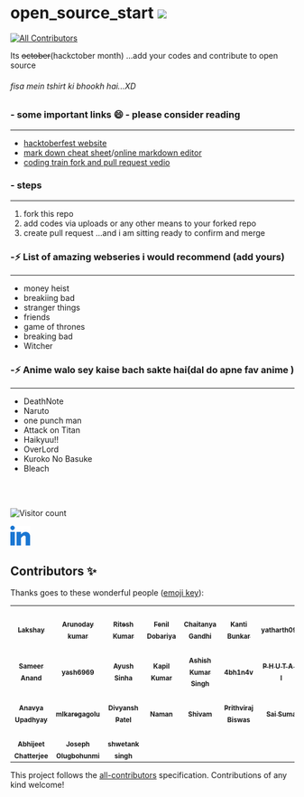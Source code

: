 # open_source_start <img src="https://media.giphy.com/media/dxn6fRlTIShoeBr69N/giphy.gif" width="30">
<!-- ALL-CONTRIBUTORS-BADGE:START - Do not remove or modify this section -->
[![All Contributors](https://img.shields.io/badge/all_contributors-24-orange.svg?style=flat-square)](#contributors)
<!-- ALL-CONTRIBUTORS-BADGE:END -->
Its ~~october~~(hackctober month) ...add your codes and contribute to open source 

###### *fisa mein tshirt ki bhookh hai...XD*

### - some important links 😄 - please consider reading
---
- [hacktoberfest website](https://hacktoberfest.digitalocean.com/)
- [mark down cheat sheet](https://www.markdownguide.org/cheat-sheet/)/[online markdown editor](https://dillinger.io/)
- [coding train fork and pull request vedio](https://www.youtube.com/watch?v=_NrSWLQsDL4&ab_channel=TheCodingTrain)


### - steps
---
1. fork this repo
2. add codes via uploads or any other means to your forked repo
3. create pull request ...and i am sitting ready to confirm and merge

### -⚡ List of amazing webseries i would recommend (add yours)
---
- money heist
- breakiing bad
- stranger things
- friends
- game of thrones 
- breaking bad
- Witcher
### -⚡ Anime walo sey kaise bach sakte hai(dal do apne fav anime )
---
- DeathNote
- Naruto
- one punch man
- Attack on Titan
- Haikyuu!!
- OverLord
- Kuroko No Basuke 
- Bleach


<br/>
<br/>


![Visitor count](https://visitor-badge.laobi.icu/badge?page_id=nirala69.open_source_start)


    
<p align="center">
    
   <a href="https://www.linkedin.com/in/arunoday-kumar-3a2b37193" alt="Linkedin"><img width="35px" src="linkedin.png"></a>
    
</p>



## Contributors ✨

Thanks goes to these wonderful people ([emoji key](https://allcontributors.org/docs/en/emoji-key)):

<!-- ALL-CONTRIBUTORS-LIST:START - Do not remove or modify this section -->
<!-- prettier-ignore-start -->
<!-- markdownlint-disable -->
<table>
  <tr>
    <td align="center"><a href="https://lakshaybaweja.netlify.app/"><img src="https://avatars.githubusercontent.com/u/44081281?v=4" width="100px;" alt=""/><br /><sub><b>Lakshay</b></sub></a></td>
    <td align="center"><a href="https://github.com/nirala96"><img src="https://avatars.githubusercontent.com/u/56160052?v=4" width="100px;" alt=""/><br /><sub><b>Arunoday kumar</b></sub></a></td>
    <td align="center"><a href="https://github.com/Slowgeek"><img src="https://avatars.githubusercontent.com/u/64855593?v=4" width="100px;" alt=""/><br /><sub><b>Ritesh Kumar</b></sub></a></td>
    <td align="center"><a href="https://github.com/ifenil"><img src="https://avatars.githubusercontent.com/u/70626264?v=4" width="100px;" alt=""/><br /><sub><b>Fenil Dobariya</b></sub></a></td>
    <td align="center"><a href="https://github.com/chaitanyagandhi"><img src="https://avatars.githubusercontent.com/u/60167156?v=4" width="100px;" alt=""/><br /><sub><b>Chaitanya Gandhi</b></sub></a></td>
    <td align="center"><a href="https://github.com/kantibunkar"><img src="https://avatars.githubusercontent.com/u/73030996?v=4" width="100px;" alt=""/><br /><sub><b>Kanti Bunkar</b></sub></a></td>
    <td align="center"><a href="https://github.com/yatharth090"><img src="https://avatars.githubusercontent.com/u/54454145?v=4" width="100px;" alt=""/><br /><sub><b>yatharth090</b></sub></a></td>
  </tr>
  <tr>
    <td align="center"><a href="https://github.com/sameeranand12"><img src="https://avatars.githubusercontent.com/u/56514538?v=4" width="100px;" alt=""/><br /><sub><b>Sameer Anand</b></sub></a></td>
    <td align="center"><a href="https://github.com/yash6969"><img src="https://avatars.githubusercontent.com/u/56515264?v=4" width="100px;" alt=""/><br /><sub><b>yash6969</b></sub></a></td>
    <td align="center"><a href="https://www.instagram.com/picturehaha_/?hl=en"><img src="https://avatars.githubusercontent.com/u/54765074?v=4" width="100px;" alt=""/><br /><sub><b>Ayush Sinha</b></sub></a></td>
    <td align="center"><a href="https://github.com/kapilkumar2001"><img src="https://avatars.githubusercontent.com/u/56160115?v=4" width="100px;" alt=""/><br /><sub><b>Kapil Kumar</b></sub></a></td>
    <td align="center"><a href="https://github.com/AshishSingh2001"><img src="https://avatars.githubusercontent.com/u/51014196?v=4" width="100px;" alt=""/><br /><sub><b>Ashish Kumar Singh</b></sub></a></td>
    <td align="center"><a href="https://github.com/4bh1n4v"><img src="https://avatars.githubusercontent.com/u/54211410?v=4" width="100px;" alt=""/><br /><sub><b>4bh1n4v</b></sub></a></td>
    <td align="center"><a href="https://github.com/PHUTANI"><img src="https://avatars.githubusercontent.com/u/67304438?v=4" width="100px;" alt=""/><br /><sub><b>P H U T A N I</b></sub></a></td>
  </tr>
  <tr>
    <td align="center"><a href="https://github.com/anavyaupadhyay"><img src="https://avatars.githubusercontent.com/u/56159215?v=4" width="100px;" alt=""/><br /><sub><b>Anavya Upadhyay</b></sub></a></td>
    <td align="center"><a href="https://github.com/mlkaregagolu"><img src="https://avatars.githubusercontent.com/u/72184826?v=4" width="100px;" alt=""/><br /><sub><b>mlkaregagolu</b></sub></a></td>
    <td align="center"><a href="https://github.com/divyansh1004"><img src="https://avatars.githubusercontent.com/u/56514855?v=4" width="100px;" alt=""/><br /><sub><b>Divyansh Patel</b></sub></a></td>
    <td align="center"><a href="https://naman-kalra.netlify.app/"><img src="https://avatars.githubusercontent.com/u/63748249?v=4" width="100px;" alt=""/><br /><sub><b>Naman</b></sub></a></td>
    <td align="center"><a href="https://shivammalpani.netlify.app/"><img src="https://avatars.githubusercontent.com/u/54373797?v=4" width="100px;" alt=""/><br /><sub><b>Shivam</b></sub></a></td>
    <td align="center"><a href="https://prithvirajbiswas.com/"><img src="https://avatars.githubusercontent.com/u/55537197?v=4" width="100px;" alt=""/><br /><sub><b>Prithviraj Biswas</b></sub></a></td>
    <td align="center"><a href="https://github.com/saisuma98"><img src="https://avatars.githubusercontent.com/u/33176709?v=4" width="100px;" alt=""/><br /><sub><b>Sai Suma</b></sub></a></td>
  </tr>
  <tr>
    <td align="center"><a href="https://abhijeet007-portfolio.netlify.app/"><img src="https://avatars.githubusercontent.com/u/64676594?v=4" width="100px;" alt=""/><br /><sub><b>Abhijeet Chatterjee</b></sub></a></td>
    <td align="center"><a href="https://www.credential.net/c50aca6c-6c38-4813-9119-68ef62cb30c7"><img src="https://avatars.githubusercontent.com/u/37001871?v=4" width="100px;" alt=""/><br /><sub><b>Joseph Olugbohunmi</b></sub></a></td>
    <td align="center"><a href="https://github.com/Shwetankkk"><img src="https://avatars.githubusercontent.com/u/56301894?v=4" width="100px;" alt=""/><br /><sub><b>shwetank singh</b></sub></a></td>
  </tr>
</table>

<!-- markdownlint-restore -->
<!-- prettier-ignore-end -->

<!-- ALL-CONTRIBUTORS-LIST:END -->

This project follows the [all-contributors](https://github.com/all-contributors/all-contributors) specification. Contributions of any kind welcome!